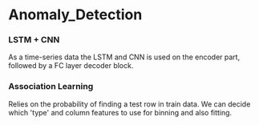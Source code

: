 # Anomaly_Detection

### LSTM + CNN
<p> As a time-series data the LSTM and CNN is used on the encoder part, followed by a FC layer decoder block. </p>

### Association Learning
<p> Relies on the probability of finding a test row in train data. We can decide which 'type' and column features to use for binning and also fitting. </p>
